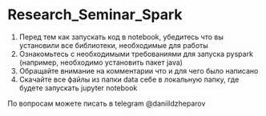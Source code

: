 # Research_Seminar_Spark

1. Перед тем как запускать код в notebook, убедитесь что вы установили все библиотеки, необходимые для работы
2. Ознакомьтесь с необходимыми требованиями для запуска pyspark (например, необходимо установить пакет java)
3. Обращайте внимание на комментарии что и для чего было написано
4. Скачайте все файлы из папки data себе в локальную папку, где будете запускать jupyter notebook

По вопросам можете писать в telegram @daniildzheparov
